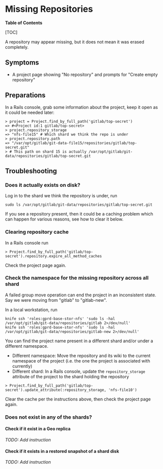# Missing Repositories

**Table of Contents**

[TOC]

A repository may appear missing, but it does not mean it was erased completely.

## Symptoms

* A project page showing "No repository" and prompts for "Create empty repository"

## Preparations

In a Rails console, grab some information about the project, keep it open as it could be needed later:

```
> project = Project.find_by_full_path('gitlab/top-secret')
=> #<Project id:1 gitlab/top-secret>
> project.repository_storage
=> "nfs-file15" # Which shard we think the repo is under
> project.repository.path
=> "/var/opt/gitlab/git-data-file15/repositories/gitlab/top-secret.git"
> # This path on shard 15 is actually /var/opt/gitlab/git-data/repositories/gitlab/top-secret.git
```

## Troubleshooting

### Does it actually exists on disk?

Log in to the shard we think the repository is under, run

```
sudo ls /var/opt/gitlab/git-data/repositories/gitlab/top-secret.git
```

If you see a repository present, then it could be a caching problem which can happen for various reasons, see how to clear it below.

### Clearing repository cache

In a Rails console run

```
> Project.find_by_full_path('gitlab/top-secret').repository.expire_all_method_caches
```

Check the project page again.

### Check the namespace for the missing repository across all shard

A failed group move operation can end the project in an inconsistent state. Say we were moving from "gitlab" to "gitlab-new".

In a local workstation, run

```
knife ssh 'roles:gprd-base-stor-nfs' 'sudo ls -hal /var/opt/gitlab/git-data/repositories/gitlab 2>/dev/null'
knife ssh 'roles:gprd-base-stor-nfs' 'sudo ls -hal /var/opt/gitlab/git-data/repositories/gitlab-new 2>/dev/null'
```

You can find the project name present in a different shard and/or under a different namespace.

* Different namespace: Move the repository and its wiki to the current namespace of the project (i.e. the one the project is associated with currently)
* Different shard: In a Rails console, update the `repository_storage` attribute of the project to the shard holding the repository

```
> Project.find_by_full_path('gitlab/top-secret').update_attribute(:repository_storage, 'nfs-file10')
```

Clear the cache per the instructions above, then check the project page again.

### Does not exist in any of the shards?

#### Check if it exist in a Geo replica

_TODO: Add instruction_

#### Check if it exists in a restored snapshot of a shard disk

_TODO: Add instruction_
